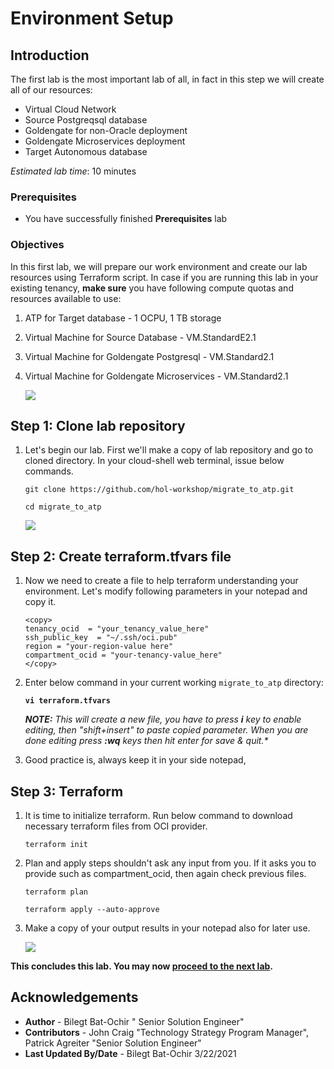 # Environment Setup

## Introduction

The first lab is the most important lab of all, in fact in this step we will create all of our resources:

- Virtual Cloud Network
- Source Postgreqsql database
- Goldengate for non-Oracle deployment
- Goldengate Microservices deployment
- Target Autonomous database

*Estimated lab time*: 10 minutes

### Prerequisites

* You have successfully finished **Prerequisites** lab

### Objectives

In this first lab, we will prepare our work environment and create our lab resources using Terraform script.
In case if you are running this lab in your existing tenancy, **make sure** you have following compute quotas and resources available to use:

1. ATP for Target database - 1 OCPU, 1 TB storage
2. Virtual Machine for Source Database - VM.StandardE2.1
3. Virtual Machine for Goldengate Postgresql - VM.Standard2.1  
4. Virtual Machine for Goldengate Microservices - VM.Standard2.1

	![](/images/architecture.png)

## **Step 1**: Clone lab repository

1. Let's begin our lab. First we'll make a copy of lab repository and go to cloned directory. In your cloud-shell web terminal, issue below commands.

	```
	git clone https://github.com/hol-workshop/migrate_to_atp.git

	cd migrate_to_atp
	```

	![](/images/1.Git.PNG)

## **Step 2**: Create terraform.tfvars file

1. Now we need to create a file to help terraform understanding your environment. Let's modify following parameters in your notepad and copy it.

	```
	<copy>
	tenancy_ocid  = "your_tenancy_value_here"
	ssh_public_key  = "~/.ssh/oci.pub"
	region = "your-region-value here"
	compartment_ocid = "your-tenancy-value_here"
	</copy>
	```

2. Enter below command in your current working `migrate_to_atp` directory:

	**`vi terraform.tfvars`**

	_**NOTE:** This will create a new file, you have to press **i** key to enable editing, then "shift+insert" to paste copied parameter. When you are done editing press **:wq** keys then hit enter for save & quit.*_

3. Good practice is, always keep it in your side notepad,

## **Step 3**: Terraform 

1. It is time to initialize terraform. Run below command to download necessary terraform files from OCI provider.

	```
	terraform init
	```

2. Plan and apply steps shouldn't ask any input from you. If it asks you to provide such as compartment_ocid, then again check previous files.

	```
	terraform plan

	terraform apply --auto-approve
	```

3. Make a copy of your output results in your notepad also for later use.

	![](/images/1.git_1.PNG)


**This concludes this lab. You may now [proceed to the next lab](#next).**

## Acknowledgements

* **Author** - Bilegt Bat-Ochir " Senior Solution Engineer"
* **Contributors** - John Craig "Technology Strategy Program Manager", Patrick Agreiter "Senior Solution Engineer"
* **Last Updated By/Date** - Bilegt Bat-Ochir 3/22/2021
